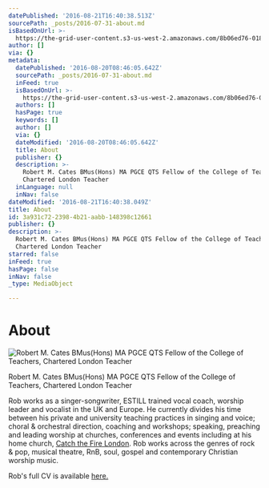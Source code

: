 ```yaml
---
datePublished: '2016-08-21T16:40:38.513Z'
sourcePath: _posts/2016-07-31-about.md
isBasedOnUrl: >-
  https://the-grid-user-content.s3-us-west-2.amazonaws.com/8b06ed76-0188-47dd-a31e-9794521b499e.jpg
author: []
via: {}
metadata:
  datePublished: '2016-08-20T08:46:05.642Z'
  sourcePath: _posts/2016-07-31-about.md
  inFeed: true
  isBasedOnUrl: >-
    https://the-grid-user-content.s3-us-west-2.amazonaws.com/8b06ed76-0188-47dd-a31e-9794521b499e.jpg
  authors: []
  hasPage: true
  keywords: []
  author: []
  via: {}
  dateModified: '2016-08-20T08:46:05.642Z'
  title: About
  publisher: {}
  description: >-
    Robert M. Cates BMus(Hons) MA PGCE QTS Fellow of the College of Teachers,
    Chartered London Teacher
  inLanguage: null
  inNav: false
dateModified: '2016-08-21T16:40:38.049Z'
title: About
id: 3a931c72-2398-4b21-aabb-148398c12661
publisher: {}
description: >-
  Robert M. Cates BMus(Hons) MA PGCE QTS Fellow of the College of Teachers,
  Chartered London Teacher
starred: false
inFeed: true
hasPage: false
inNav: false
_type: MediaObject

---
```

# About
![Robert M. Cates BMus(Hons) MA PGCE QTS Fellow of the College of Teachers, Chartered London Teacher](https://the-grid-user-content.s3-us-west-2.amazonaws.com/8b06ed76-0188-47dd-a31e-9794521b499e.jpg)

Robert M. Cates BMus(Hons) MA PGCE QTS Fellow of the College of Teachers, Chartered London Teacher

Rob works as a singer-songwriter, ESTILL trained vocal coach, worship leader and vocalist in the UK and Europe. He currently divides his time between his private and university teaching practices in singing and voice; choral & orchestral direction, coaching and workshops; speaking, preaching and leading worship at churches, conferences and events including at his home church, [Catch the Fire London][0]. Rob works across the genres of rock & pop, musical theatre, RnB, soul, gospel and contemporary Christian worship music.

Rob's full CV is available [here.][1]

[0]: www.ctflondon.com
[1]: https://uk.linkedin.com/in/robcates